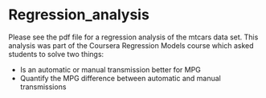 # Regression_analysis
Please see the pdf file for a regression analysis of the mtcars data set. This analysis was part of the Coursera Regression Models course which asked students to solve two things:
- Is an automatic or manual transmission better for MPG
- Quantify the MPG difference between automatic and manual transmissions
